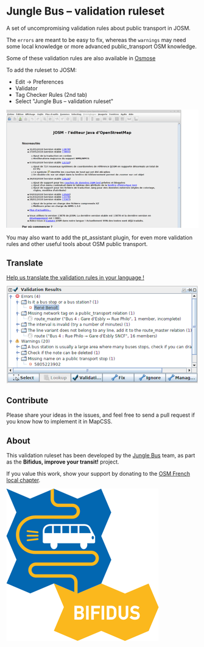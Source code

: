 # Jungle Bus – validation ruleset
A set of uncompromising validation rules about public transport in JOSM.

The `errors` are meant to be easy to fix, whereas the `warnings` may need some local knowledge or more advanced public_transport OSM knowledge.

Some of these validation rules are also available in [Osmose](http://osmose.openstreetmap.fr/fr/errors/?item=9014)

To add the ruleset to JOSM:

* Edit -> Preferences
* Validator
* Tag Checker Rules (2nd tab)
* Select "Jungle Bus – validation ruleset"

![how to add this ruleset](add_validator.gif)

You may also want to add the pt_assistant plugin, for even more validation rules and other useful tools about OSM public transport.

## Translate

[Help us translate the validation rules in your language !](https://www.transifex.com/openstreetmap-france/osmose/)

![screenshot](screenshot.png)

## Contribute

Please share your ideas in the issues, and feel free to send a pull request if you know how to implement it in MapCSS.

## About
This validation ruleset has been developed by the [Jungle Bus](http://junglebus.io/) team, as part as the **Bifidus, improve your transit!** project.

If you value this work, show your support by donating to the [OSM French local chapter](http://openstreetmap.fr).

![Bifidus logo](https://github.com/Jungle-Bus/resources/raw/master/logo/Logo_Jungle_Bus-Bifidus.png)
